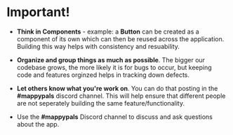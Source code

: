 # Important! 
- **Think in Components** - example: a **Button** can be created as a component of its own which can then be reused across the application. Building this way helps with consistency and resuability. 

- **Organize and group things as much as possible**. The bigger our codebase grows, the more likely it is for bugs to occur, but keeping code and features orginzed helps in tracking down defects. 

- **Let others know what you're work on**. You can do that posting in the **#mappypals** discord channel. This will help ensure that different people are not seperately building the same feature/functionality. 

- Use the **#mappypals** Discord channel to discuss and ask questions about the app.




